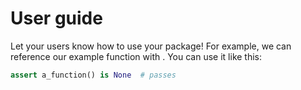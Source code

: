 # User guide

Let your users know how to use your package! For example, we can reference our
example function with . You can use it like this:

```python
assert a_function() is None  # passes
```
